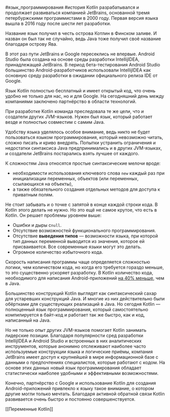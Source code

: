 #язык_программирования #история 
Kotlin разрабатывался и продолжает развиваться компанией JetBrains, основанной тремя петербуржскими программистами в 2000 году. Первая версия языка вышла в 2016 году после шести лет разработки.

Название язык получил в честь острова Котлин в Финском заливе. И назван он был так не случайно, ведь Java тоже получил своё название благодаря острову Ява.

В этот раз пути JetBrains и Google пересеклись не впервые. Android Studio была создана на основе среды разработки IntellijIDEA, принадлежащей JetBrains. В период бета-тестирования Android Studio большинство Android-разработчиков использовали IntellijIDEA как основную среду разработки в ожидании официального релиза IDE от Google.

Язык Kotlin полностью бесплатный и имеет открытый код, что очень удобно не только для нас, но и для Google. На сегодняшний день между компаниями заключено партнёрство в области технологий.

При разработке Kotlin команда преследовала те же цели, что и создатели других JVM-языков. Нужен был язык, который работает везде и полностью совместим с самим Java.

Удобству языка уделялось особое внимание, ведь никто не будет пользоваться языком программирования, который невозможно читать, сложно писать и криво внедрять. Попытки устранить ограничения и недостатки синтаксиса Java предпринимались и в других JVM-языках, и создатели JetBrains постарались взять лучшее от каждого.

К сложностям Java относятся простые синтаксические мелочи вроде:

- необходимости использования ключевого слова `new` каждый раз при инициализации переменных, объектов (или переменных, ссылающихся на объекты),
- а также обязательного создания отдельных методов для доступа к приватным полям.

Не стоит забывать и о точке с запятой в конце каждой строки кода. В Kotlin этого делать не нужно. Но это ещё не самое крутое, что есть в Kotlin. Он решает проблемы уровнем выше:

- Ошибки и дыры с`null`.
- Отсутствие возможностей функционального программирования.
- Отсутствие **выведения типов** — возможности языка, при которой тип данных переменной выводится из значения, которое ей присваивается. Все современные языки могут это делать.
- Огромное количество избыточного кода.

Скорость написания программы чаще определяется сложностью логики, чем количеством кода, но когда его требуется гораздо меньше, то это существенно ускоряет разработку. В Kotlin количество кода, необходимого для написания Android-приложений [на 40% меньше](https://kotlinlang.org/docs/faq.html#what-is-the-current-version-of-kotlin), чем в Java.

Большинство конструкций Kotlin выглядят как синтаксический сахар для устаревших конструкций Java. И многие из них действительно были обёртками для существующих реализаций в Java. Но сегодня Kotlin — полноценный язык программирования, который самостоятельно компилируется в байт-код и работает так же быстро, как и код, написанный на Java.

Но не только опыт других JVM-языков помогает Kotlin занимать лидерские позиции. Благодаря популярности сред разработки IntellijIDEA и Android Studio и встроенных в них аналитических инструментов, которые анонимно отслеживают наиболее часто используемые конструкции языка и логические приёмы, компания JetBrains имеет доступ к крупнейшей в мире информационной базе с данными о предпочтениях специалистов, которые работают с кодом. На основе этих данных новый язык программирования обладает статистически наиболее удобными и эффективными возможностями.

Конечно, партнёрство с Google и использование Kotlin для создания Android-приложений привлекло к языку такое внимание, о котором другие могли только мечтать. Благодаря активной обратной связи Kotlin развивается очень быстро и постоянно совершенствуется.

[[Переменные Kotlin]]